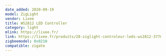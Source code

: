 ```yaml
---
date_added: 2020-09-19
model: ZigLight
vendor: Lixee
title: WS2812 LED Controller
category: light
mlink: https://lixee.fr/
link: https://lixee.fr/produits/28-ziglight-controleur-leds-ws2812-3770014375063.html
zigbeemodel: 0x0210
compatible: zigate
---
```




